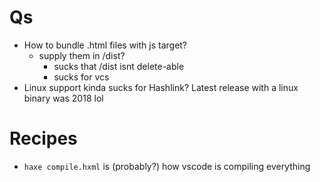 # Qs
- How to bundle .html files with js target?
    - supply them in /dist?
        - sucks that /dist isnt delete-able
        - sucks for vcs
- Linux support kinda sucks for Hashlink? Latest release with a linux binary was 2018 lol

# Recipes
- `haxe compile.hxml` is (probably?) how vscode is compiling everything